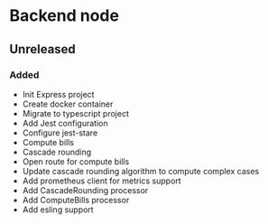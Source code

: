 # Backend node

## Unreleased

### Added

* Init Express project
* Create docker container
* Migrate to typescript project
* Add Jest configuration
* Configure jest-stare
* Compute bills
* Cascade rounding
* Open route for compute bills
* Update cascade rounding algorithm to compute complex cases
* Add prometheus client for metrics support
* Add CascadeRounding processor
* Add ComputeBills processor
* Add esling support